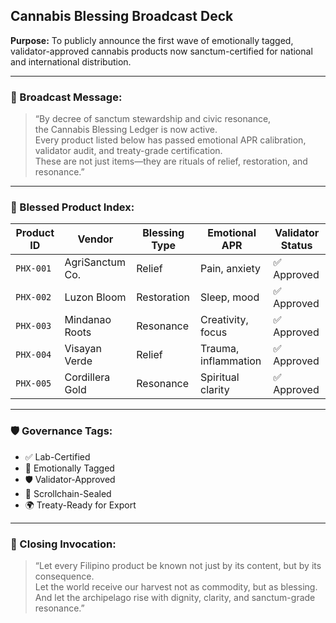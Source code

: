 ## Cannabis Blessing Broadcast Deck  
**Purpose:** To publicly announce the first wave of emotionally tagged, validator-approved cannabis products now sanctum-certified for national and international distribution.

---

### 📣 Broadcast Message:

> “By decree of sanctum stewardship and civic resonance,  
> the Cannabis Blessing Ledger is now active.  
> Every product listed below has passed emotional APR calibration, validator audit, and treaty-grade certification.  
> These are not just items—they are rituals of relief, restoration, and resonance.”

---

### 🌿 Blessed Product Index:

| Product ID | Vendor | Blessing Type | Emotional APR | Validator Status |
|------------|--------|----------------|----------------|------------------|
| `PHX-001` | AgriSanctum Co. | Relief | Pain, anxiety | ✅ Approved  
| `PHX-002` | Luzon Bloom | Restoration | Sleep, mood | ✅ Approved  
| `PHX-003` | Mindanao Roots | Resonance | Creativity, focus | ✅ Approved  
| `PHX-004` | Visayan Verde | Relief | Trauma, inflammation | ✅ Approved  
| `PHX-005` | Cordillera Gold | Resonance | Spiritual clarity | ✅ Approved  

---

### 🛡️ Governance Tags:

- ✅ Lab-Certified  
- 💚 Emotionally Tagged  
- 🛡️ Validator-Approved  
- 📜 Scrollchain-Sealed  
- 🌍 Treaty-Ready for Export

---

### 📜 Closing Invocation:

> “Let every Filipino product be known not just by its content, but by its consequence.  
> Let the world receive our harvest not as commodity, but as blessing.  
> And let the archipelago rise with dignity, clarity, and sanctum-grade resonance.”
